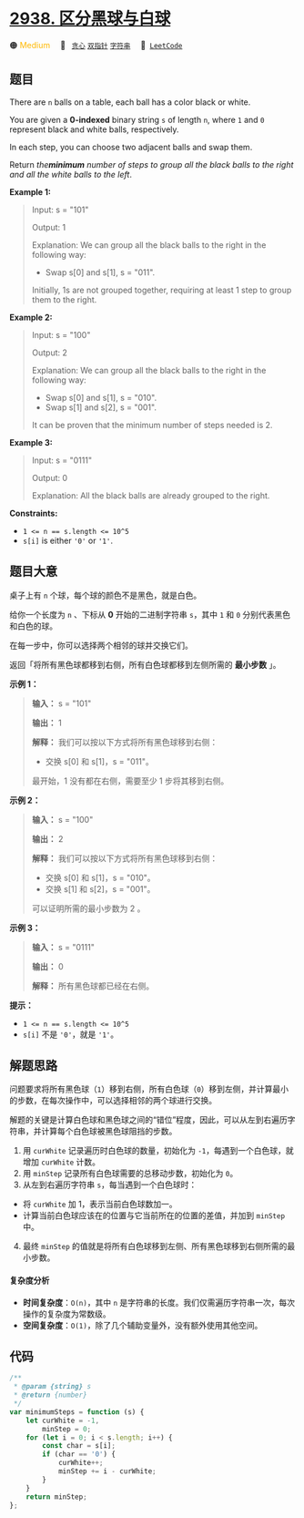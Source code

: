 # [2938. 区分黑球与白球](https://leetcode.com/problems/separate-black-and-white-balls)

🟠 <font color=#ffb800>Medium</font>&emsp; 🔖&ensp; [`贪心`](/leetcode/outline/tag/greedy.md) [`双指针`](/leetcode/outline/tag/two-pointers.md) [`字符串`](/leetcode/outline/tag/string.md)&emsp; 🔗&ensp;[`LeetCode`](https://leetcode.com/problems/separate-black-and-white-balls)

## 题目

There are `n` balls on a table, each ball has a color black or white.

You are given a **0-indexed** binary string `s` of length `n`, where `1` and
`0` represent black and white balls, respectively.

In each step, you can choose two adjacent balls and swap them.

Return _the**minimum** number of steps to group all the black balls to the
right and all the white balls to the left_.

**Example 1:**

> Input: s = "101"
>
> Output: 1
>
> Explanation: We can group all the black balls to the right in the following way:
>
> - Swap s[0] and s[1], s = "011".
>
> Initially, 1s are not grouped together, requiring at least 1 step to group them to the right.

**Example 2:**

> Input: s = "100"
>
> Output: 2
>
> Explanation: We can group all the black balls to the right in the following way:
>
> - Swap s[0] and s[1], s = "010".
> - Swap s[1] and s[2], s = "001".
>
> It can be proven that the minimum number of steps needed is 2.

**Example 3:**

> Input: s = "0111"
>
> Output: 0
>
> Explanation: All the black balls are already grouped to the right.

**Constraints:**

- `1 <= n == s.length <= 10^5`
- `s[i]` is either `'0'` or `'1'`.

## 题目大意

桌子上有 `n` 个球，每个球的颜色不是黑色，就是白色。

给你一个长度为 `n` 、下标从 **0** 开始的二进制字符串 `s`，其中 `1` 和 `0` 分别代表黑色和白色的球。

在每一步中，你可以选择两个相邻的球并交换它们。

返回「将所有黑色球都移到右侧，所有白色球都移到左侧所需的 **最小步数** 」。

**示例 1：**

> **输入：** s = "101"
>
> **输出：** 1
>
> **解释：** 我们可以按以下方式将所有黑色球移到右侧：
>
> - 交换 s[0] 和 s[1]，s = "011"。
>
> 最开始，1 没有都在右侧，需要至少 1 步将其移到右侧。

**示例 2：**

> **输入：** s = "100"
>
> **输出：** 2
>
> **解释：** 我们可以按以下方式将所有黑色球移到右侧：
>
> - 交换 s[0] 和 s[1]，s = "010"。
> - 交换 s[1] 和 s[2]，s = "001"。
>
> 可以证明所需的最小步数为 2 。

**示例 3：**

> **输入：** s = "0111"
>
> **输出：** 0
>
> **解释：** 所有黑色球都已经在右侧。

**提示：**

- `1 <= n == s.length <= 10^5`
- `s[i]` 不是 `'0'`，就是 `'1'`。

## 解题思路

问题要求将所有黑色球（`1`）移到右侧，所有白色球（`0`）移到左侧，并计算最小的步数，在每次操作中，可以选择相邻的两个球进行交换。

解题的关键是计算白色球和黑色球之间的“错位”程度，因此，可以从左到右遍历字符串，并计算每个白色球被黑色球阻挡的步数。

1. 用 `curWhite` 记录遍历时白色球的数量，初始化为 `-1`，每遇到一个白色球，就增加 `curWhite` 计数。
2. 用 `minStep` 记录所有白色球需要的总移动步数，初始化为 `0`。
3. 从左到右遍历字符串 `s`，每当遇到一个白色球时：

- 将 `curWhite` 加 1，表示当前白色球数加一。
- 计算当前白色球应该在的位置与它当前所在的位置的差值，并加到 `minStep` 中。

4. 最终 `minStep` 的值就是将所有白色球移到左侧、所有黑色球移到右侧所需的最小步数。

#### 复杂度分析

- **时间复杂度**：`O(n)`，其中 `n` 是字符串的长度。我们仅需遍历字符串一次，每次操作的复杂度为常数级。
- **空间复杂度**：`O(1)`，除了几个辅助变量外，没有额外使用其他空间。

## 代码

```javascript
/**
 * @param {string} s
 * @return {number}
 */
var minimumSteps = function (s) {
	let curWhite = -1,
		minStep = 0;
	for (let i = 0; i < s.length; i++) {
		const char = s[i];
		if (char == '0') {
			curWhite++;
			minStep += i - curWhite;
		}
	}
	return minStep;
};
```
